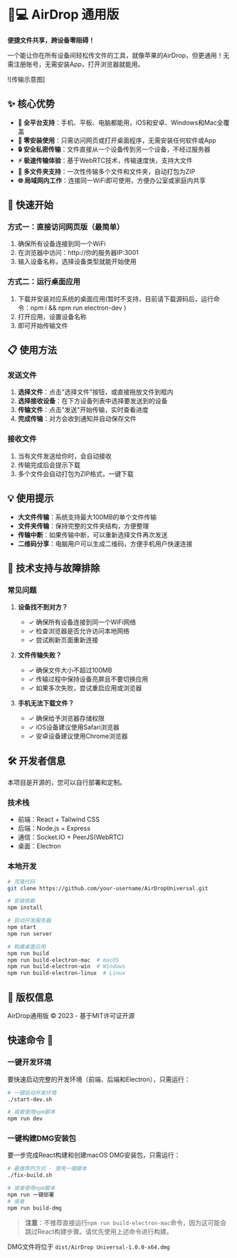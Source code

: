 # 📱💻 AirDrop 通用版

**便捷文件共享，跨设备零阻碍！**

一个能让你在所有设备间轻松传文件的工具，就像苹果的AirDrop，但更通用！无需注册账号，无需安装App，打开浏览器就能用。

![传输示意图]

## ✨ 核心优势

- **📱 全平台支持**：手机、平板、电脑都能用，iOS和安卓、Windows和Mac全覆盖
- **🔌 零安装使用**：只需访问网页或打开桌面程序，无需安装任何软件或App
- **🔒 安全私密传输**：文件直接从一个设备传到另一个设备，不经过服务器
- **⚡ 极速传输体验**：基于WebRTC技术，传输速度快，支持大文件
- **📁 多文件夹支持**：一次性传输多个文件和文件夹，自动打包为ZIP
- **🌐 局域网内工作**：连接同一WiFi即可使用，方便办公室或家庭内共享

## 🚀 快速开始

### 方式一：直接访问网页版（最简单）

1. 确保所有设备连接到同一个WiFi
2. 在浏览器中访问：http://你的服务器IP:3001
3. 输入设备名称，选择设备类型就能开始使用

### 方式二：运行桌面应用

1. 下载并安装对应系统的桌面应用(暂时不支持，目前请下载源码后，运行命令：npm i && npm run electron-dev )
2. 打开应用，设置设备名称
3. 即可开始传输文件

## 📋 使用方法

### 发送文件
1. **选择文件**：点击"选择文件"按钮，或直接拖放文件到框内
2. **选择接收设备**：在下方设备列表中选择要发送到的设备
3. **传输文件**：点击"发送"开始传输，实时查看进度
4. **完成传输**：对方会收到通知并自动保存文件

### 接收文件
1. 当有文件发送给你时，会自动接收
2. 传输完成后会提示下载
3. 多个文件会自动打包为ZIP格式，一键下载

## 💡 使用提示

- **大文件传输**：系统支持最大100MB的单个文件传输
- **文件夹传输**：保持完整的文件夹结构，方便整理
- **传输中断**：如果传输中断，可以重新选择文件再次发送
- **二维码分享**：电脑用户可以生成二维码，方便手机用户快速连接

## 🔧 技术支持与故障排除

### 常见问题

1. **设备找不到对方？**
   - ✓ 确保所有设备连接到同一个WiFi网络
   - ✓ 检查浏览器是否允许访问本地网络
   - ✓ 尝试刷新页面重新连接

2. **文件传输失败？**
   - ✓ 确保文件大小不超过100MB
   - ✓ 传输过程中保持设备亮屏且不要切换应用
   - ✓ 如果多次失败，尝试重启应用或浏览器

3. **手机无法下载文件？**
   - ✓ 确保给予浏览器存储权限
   - ✓ iOS设备建议使用Safari浏览器
   - ✓ 安卓设备建议使用Chrome浏览器

## 🛠️ 开发者信息

本项目是开源的，您可以自行部署和定制。

### 技术栈
- 前端：React + Tailwind CSS
- 后端：Node.js + Express
- 通信：Socket.IO + PeerJS(WebRTC)
- 桌面：Electron

### 本地开发

```bash
# 克隆代码
git clone https://github.com/your-username/AirDropUniversal.git

# 安装依赖
npm install

# 启动开发服务器
npm start
npm run server

# 构建桌面应用
npm run build
npm run build-electron-mac  # macOS
npm run build-electron-win  # Windows
npm run build-electron-linux  # Linux
```

## 📜 版权信息

AirDrop通用版 &copy; 2023 - 基于MIT许可证开源 

## 快速命令 🚀

### 一键开发环境
要快速启动完整的开发环境（前端、后端和Electron），只需运行：

```bash
# 一键启动开发环境
./start-dev.sh

# 或者使用npm脚本
npm run dev
```

### 一键构建DMG安装包
要一步完成React构建和创建macOS DMG安装包，只需运行：

```bash
# 最推荐的方式 - 使用一键脚本
./fix-build.sh

# 或者使用npm脚本
npm run 一键部署
# 或者
npm run build-dmg
```

> **注意**：不推荐直接运行`npm run build-electron-mac`命令，因为这可能会跳过React构建步骤。请优先使用上述命令进行构建。

DMG文件将位于 `dist/AirDrop Universal-1.0.0-x64.dmg` 
